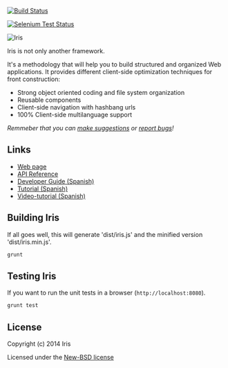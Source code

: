 [![Build Status](https://travis-ci.org/thegameofcode/iris.png)](https://travis-ci.org/thegameofcode/iris)


[![Selenium Test Status](https://saucelabs.com/browser-matrix/iris-js.svg?auth=83097c86f5a3ae94a689dfdbcb39e312)](https://saucelabs.com/u/iris-js)


![Iris](https://raw.github.com/thegameofcode/iris/gh-pages/images/iris-logo-white.png)

Iris is not only another framework.

It's a methodology that will help you to build structured and organized Web applications. It provides different client-side optimization techniques for front construction:

* Strong object oriented coding and file system organization
* Reusable components
* Client-side navigation with hashbang urls
* 100% Client-side multilanguage support

_Remmeber that you can [make suggestions][issues] or [report bugs][issues]!_

[issues]: /thegameofcode/iris/issues

## Links
 * [Web page](http://thegameofcode.github.io/iris/)
 * [API Reference](docs/api.md)
 * [Developer Guide (Spanish)](docs/es/README.md)
 * [Tutorial (Spanish)](http://thegameofcode.github.io/iris/tutorials/todo/index.html)
 * [Video-tutorial (Spanish)](http://www.youtube.com/watch?feature=player_detailpage&v=6evSeCDXjSQ)

## Building Iris

If all goes well, this will generate 'dist/iris.js' and the minified version 'dist/iris.min.js'.

```javascript
grunt
```

## Testing Iris

If you want to run the unit tests in a browser (`http://localhost:8080`).

```javascript
grunt test
```

## License
Copyright (c) 2014 Iris

Licensed under the [New-BSD license](LICENSE-New-BSD)
